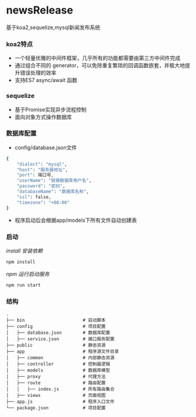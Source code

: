 # newsRelease
基于koa2,sequelize,mysql新闻发布系统

### koa2特点
- 一个轻量优雅的中间件框架，几乎所有的功能都需要由第三方中间件完成
- 通过组合不同的 generator，可以免除重复繁琐的回调函数嵌套，并极大地提升错误处理的效率
- 支持ES7 async/await 函数

### sequelize
- 基于Promise实现异步流程控制
- 面向对象方式操作数据库

### 数据库配置
- config/database.json文件
```bash
{
    "dialect": "mysql",
    "host": "服务器地址",
    "port": 端口号,
    "userName": "链接数据库用户名",
    "password": "密码",
    "databaseName": "数据库名称",
    "ssl": false,
    "timezone": "+08:00"
}
```
- 程序启动后会根据app/models下所有文件自动创建表

### 启动
*install 安装依赖*
```bash
npm install
```
*npm 运行启动服务*
```bash
npm run start
```
### 结构

```
.
├── bin                      # 启动脚本
├── config                   # 项目配置
│   ├── database.json        # 数据库配置
│   ├── service.json         # 接口服务配置
├── public                   # 静态资源
├── app                      # 程序源文件目录
│   ├── common               # 内部静态资源
│   ├── controller           # 控制器逻辑
│   ├── models               # 数据库模型
│   ├── proxy                # 代理方法
│   ├── route                # 路由配置
│   │   ├── index.js         # 所有路由集合
│   ├── views                # 页面视图
├── app.js                   # 程序入口文件
└── package.json             # 项目配置
```